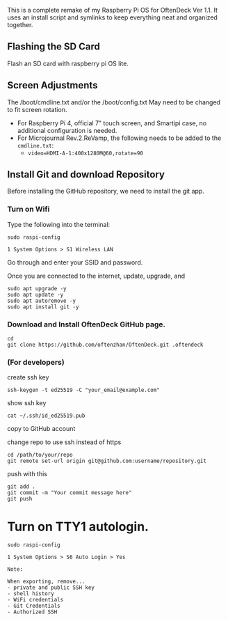 This is a complete remake of my Raspberry Pi OS for OftenDeck Ver 1.1. It uses an install script and symlinks to keep everything neat and organized together.

## Flashing the SD Card

Flash an SD card with raspberry pi OS lite. 

## Screen Adjustments

The /boot/cmdline.txt and/or the /boot/config.txt May need to be changed to fit screen rotation.

- For Raspberry Pi 4, official 7" touch screen, and Smartipi case, no additional configuration is needed.
- For Microjournal Rev.2.ReVamp, the following needs to be added to the `cmdline.txt`:
   - `video=HDMI-A-1:400x1280M@60,rotate=90 
`

## Install Git and download Repository

Before installing the GitHub repository, we need to install the git app. 

### Turn on Wifi

Type the following into the terminal:

```
sudo raspi-config
```

`1 System Options > S1 Wireless LAN`

Go through and enter your SSID and password.

Once you are connected to the internet, update, upgrade, and 

```
sudo apt upgrade -y
sudo apt update -y
sudo apt autoremove -y
sudo apt install git -y
```

### Download and Install OftenDeck GitHub page.
```
cd
git clone https://github.com/oftenzhan/OftenDeck.git .oftendeck
```

### (For developers)

create ssh key

```
ssh-keygen -t ed25519 -C "your_email@example.com"
```

show ssh key

```
cat ~/.ssh/id_ed25519.pub
```

copy to GitHub account

change repo to use ssh instead of https

```
cd /path/to/your/repo
git remote set-url origin git@github.com:username/repository.git

```

push with this

```
git add .
git commit -m "Your commit message here"
git push

```
# Turn on TTY1 autologin.

```
sudo raspi-config
```

`1 System Options > S6 Auto Login > Yes`















```
Note:

When exporting, remove...
- private and public SSH key
- shell history
- WiFi credentials
- Git Credentials
- Authorized SSH
```